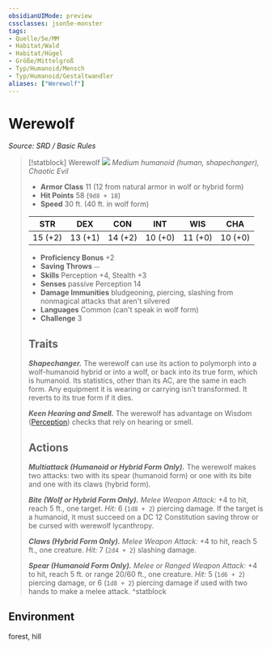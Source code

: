 ```yaml
---
obsidianUIMode: preview
cssclasses: json5e-monster
tags:
- Quelle/5e/MM
- Habitat/Wald
- Habitat/Hügel
- Größe/Mittelgroß
- Typ/Humanoid/Mensch
- Typ/Humanoid/Gestaltwandler
aliases: ["Werewolf"]
---
```

# Werewolf
*Source: SRD / Basic Rules*  

> [!statblock] Werewolf
> ![](compendium/bestiary/humanoid/token/werewolf.png#token)
> *Medium humanoid (human, shapechanger), Chaotic Evil*
> 
> - **Armor Class** 11  (12 from natural armor in wolf or hybrid form)
> - **Hit Points** 58 (`9d8 + 18`)
> - **Speed** 30 ft. (40 ft. in wolf form)
> 
> |STR|DEX|CON|INT|WIS|CHA|
> |:---:|:---:|:---:|:---:|:---:|:---:|
> |15 (+2)|13 (+1)|14 (+2)|10 (+0)|11 (+0)|10 (+0)|
> 
> - **Proficiency Bonus** +2
> - **Saving Throws** ⏤
> - **Skills** Perception +4, Stealth +3
> - **Senses** passive Perception 14
> - **Damage Immunities** bludgeoning, piercing, slashing from nonmagical attacks that aren't silvered
> - **Languages** Common (can't speak in wolf form)
> - **Challenge** 3
> 
> ## Traits
> 
> ***Shapechanger.*** The werewolf can use its action to polymorph into a wolf-humanoid hybrid or into a wolf, or back into its true form, which is humanoid. Its statistics, other than its AC, are the same in each form. Any equipment it is wearing or carrying isn't transformed. It reverts to its true form if it dies.
> 
> ***Keen Hearing and Smell.*** The werewolf has advantage on Wisdom ([Perception](rules/skills.md#Perception)) checks that rely on hearing or smell.
> 
> ## Actions
> 
> ***Multiattack (Humanoid or Hybrid Form Only).*** The werewolf makes two attacks: two with its spear (humanoid form) or one with its bite and one with its claws (hybrid form).
> 
> ***Bite (Wolf or Hybrid Form Only).*** *Melee Weapon Attack:* +4 to hit, reach 5 ft., one target. *Hit:* 6 (`1d8 + 2`) piercing damage. If the target is a humanoid, it must succeed on a DC 12 Constitution saving throw or be cursed with werewolf lycanthropy.
> 
> ***Claws (Hybrid Form Only).*** *Melee Weapon Attack:* +4 to hit, reach 5 ft., one creature. *Hit:* 7 (`2d4 + 2`) slashing damage.
> 
> ***Spear (Humanoid Form Only).*** *Melee or Ranged Weapon Attack:* +4 to hit, reach 5 ft. or range 20/60 ft., one creature. *Hit:* 5 (`1d6 + 2`) piercing damage, or 6 (`1d8 + 2`) piercing damage if used with two hands to make a melee attack.
^statblock

## Environment

forest, hill
